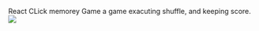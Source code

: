 React CLick memorey Game
a game exacuting shuffle, and keeping score.
![](public/images/s.s.bmeleememory.gif)

